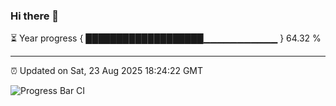 ### Hi there 👋

⏳ Year progress { ███████████████████▁▁▁▁▁▁▁▁▁▁▁ } 64.32 %

---

⏰ Updated on Sat, 23 Aug 2025 18:24:22 GMT

![Progress Bar CI](https://github.com/liununu/liununu/workflows/Progress%20Bar%20CI/badge.svg)
